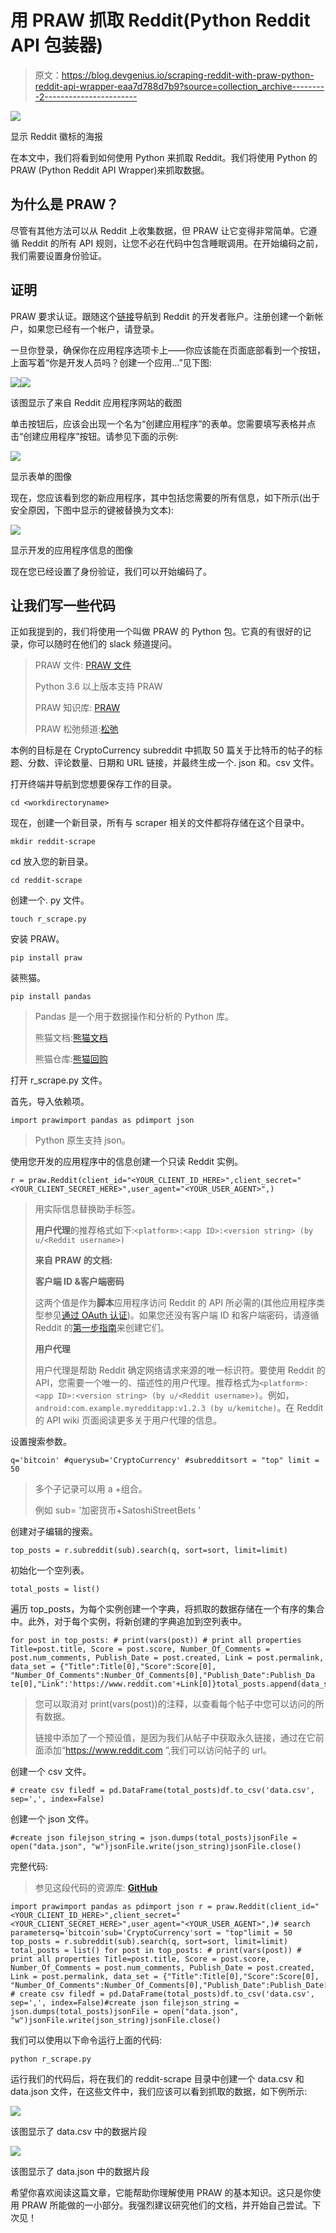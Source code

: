 # 用 PRAW 抓取 Reddit(Python Reddit API 包装器)

> 原文：<https://blog.devgenius.io/scraping-reddit-with-praw-python-reddit-api-wrapper-eaa7d788d7b9?source=collection_archive---------2----------------------->

![](img/3856ff2f5e7111bb0f744d638795d10f.png)

显示 Reddit 徽标的海报

在本文中，我们将看到如何使用 Python 来抓取 Reddit。我们将使用 Python 的 PRAW (Python Reddit API Wrapper)来抓取数据。

## 为什么是 PRAW？

尽管有其他方法可以从 Reddit 上收集数据，但 PRAW 让它变得非常简单。它遵循 Reddit 的所有 API 规则，让您不必在代码中包含睡眠调用。在开始编码之前，我们需要设置身份验证。

## 证明

PRAW 要求认证。跟随这个[链接](https://old.reddit.com/prefs/apps)导航到 Reddit 的开发者账户。注册创建一个新帐户，如果您已经有一个帐户，请登录。

一旦你登录，确保你在应用程序选项卡上——你应该能在页面底部看到一个按钮，上面写着“你是开发人员吗？创建一个应用…”见下图:

![](img/47c98dd427d85a5b25143765b21a3f4c.png)![](img/be6647ae96593ae86a57c352236d248a.png)

该图显示了来自 Reddit 应用程序网站的截图

单击按钮后，应该会出现一个名为“创建应用程序”的表单。您需要填写表格并点击“创建应用程序”按钮。请参见下面的示例:

![](img/403831c01c8f334dbbe95ee1b1eb163a.png)

显示表单的图像

现在，您应该看到您的新应用程序，其中包括您需要的所有信息，如下所示(出于安全原因，下图中显示的键被替换为文本):

![](img/f02bc40a962509202094862eb3b37810.png)

显示开发的应用程序信息的图像

现在您已经设置了身份验证，我们可以开始编码了。

## 让我们写一些代码

正如我提到的，我们将使用一个叫做 PRAW 的 Python 包。它真的有很好的记录，你可以随时在他们的 slack 频道提问。

> PRAW 文件: [PRAW 文件](https://praw.readthedocs.io/en/stable/)
> 
> Python 3.6 以上版本支持 PRAW
> 
> PRAW 知识库: [PRAW](https://github.com/praw-dev/praw)
> 
> PRAW 松弛频道:[松弛](https://join.slack.com/t/praw/shared_invite/zt-c4ggb0ap-7Q19mb2QEKbyvRLWDVZ5VA)

本例的目标是在 CryptoCurrency subreddit 中抓取 50 篇关于比特币的帖子的标题、分数、评论数量、日期和 URL 链接，并最终生成一个. json 和。csv 文件。

打开终端并导航到您想要保存工作的目录。

```
cd <workdirectoryname>
```

现在，创建一个新目录，所有与 scraper 相关的文件都将存储在这个目录中。

```
mkdir reddit-scrape
```

cd 放入您的新目录。

```
cd reddit-scrape
```

创建一个. py 文件。

```
touch r_scrape.py
```

安装 PRAW。

```
pip install praw
```

装熊猫。

```
pip install pandas
```

> Pandas 是一个用于数据操作和分析的 Python 库。
> 
> 熊猫文档:[熊猫文档](https://pandas.pydata.org/docs/getting_started/index.html)
> 
> 熊猫仓库:[熊猫回购](https://github.com/pandas-dev/pandas)

打开 r_scrape.py 文件。

首先，导入依赖项。

```
import prawimport pandas as pdimport json
```

> Python 原生支持 json。

使用您开发的应用程序中的信息创建一个只读 Reddit 实例。

```
r = praw.Reddit(client_id="<YOUR_CLIENT_ID_HERE>",client_secret="<YOUR_CLIENT_SECRET_HERE>",user_agent="<YOUR_USER_AGENT>",)
```

> 用实际信息替换助手标签。
> 
> **用户代理**的推荐格式如下:`<platform>:<app ID>:<version string> (by u/<Reddit username>)`
> 
> **来自 PRAW 的文档:**
> 
> **客户端 ID &客户端密码**
> 
> 这两个值是作为**脚本**应用程序访问 Reddit 的 API 所必需的(其他应用程序类型参见[通过 OAuth 认证](https://praw.readthedocs.io/en/latest/getting_started/authentication.html#oauth))。如果您还没有客户端 ID 和客户端密码，请遵循 Reddit 的[第一步指南](https://github.com/reddit/reddit/wiki/OAuth2-Quick-Start-Example#first-steps)来创建它们。
> 
> **用户代理**
> 
> 用户代理是帮助 Reddit 确定网络请求来源的唯一标识符。要使用 Reddit 的 API，您需要一个唯一的、描述性的用户代理。推荐格式为`<platform>:<app ID>:<version string> (by u/<Reddit username>)`。例如，`android:com.example.myredditapp:v1.2.3 (by u/kemitche)`。在 Reddit 的 API wiki 页面阅读更多关于用户代理的信息。

设置搜索参数。

```
q='bitcoin' #querysub='CryptoCurrency' #subredditsort = "top" limit = 50
```

> 多个子记录可以用 a +组合。
> 
> 例如 sub= '加密货币+SatoshiStreetBets '

创建对子编辑的搜索。

```
top_posts = r.subreddit(sub).search(q, sort=sort, limit=limit)
```

初始化一个空列表。

```
total_posts = list()
```

遍历 top_posts，为每个实例创建一个字典，将抓取的数据存储在一个有序的集合中。此外，对于每个实例，将新创建的字典追加到空列表中。

```
for post in top_posts: # print(vars(post)) # print all properties Title=post.title, Score = post.score, Number_Of_Comments = post.num_comments, Publish_Date = post.created, Link = post.permalink, data_set = {"Title":Title[0],"Score":Score[0],   "Number_Of_Comments":Number_Of_Comments[0],"Publish_Date":Publish_Da te[0],"Link":'https://www.reddit.com'+Link[0]}total_posts.append(data_set)
```

> 您可以取消对 print(vars(post))的注释，以查看每个帖子中您可以访问的所有数据。
> 
> 链接中添加了一个预设值，是因为我们从帖子中获取永久链接，通过在它前面添加“https://www.reddit.com ”,我们可以访问帖子的 url。

创建一个 csv 文件。

```
# create csv filedf = pd.DataFrame(total_posts)df.to_csv('data.csv', sep=',', index=False)
```

创建一个 json 文件。

```
#create json filejson_string = json.dumps(total_posts)jsonFile = open("data.json", "w")jsonFile.write(json_string)jsonFile.close()
```

完整代码:

> 参见这段代码的资源库: [**GitHub**](https://github.com/Julio-M/reddit-scrape)

```
import prawimport pandas as pdimport json r = praw.Reddit(client_id="<YOUR_CLIENT_ID_HERE>",client_secret="<YOUR_CLIENT_SECRET_HERE>",user_agent="<YOUR_USER_AGENT>",)# search parametersq='bitcoin'sub='CryptoCurrency'sort = "top"limit = 50 top_posts = r.subreddit(sub).search(q, sort=sort, limit=limit) total_posts = list() for post in top_posts: # print(vars(post)) # print all properties Title=post.title, Score = post.score, Number_Of_Comments = post.num_comments, Publish_Date = post.created, Link = post.permalink, data_set = {"Title":Title[0],"Score":Score[0], "Number_Of_Comments":Number_Of_Comments[0],"Publish_Date":Publish_Date[0],"Link":'https://www.reddit.com'+Link[0]}total_posts.append(data_set) # create csv filedf = pd.DataFrame(total_posts)df.to_csv('data.csv', sep=',', index=False)#create json filejson_string = json.dumps(total_posts)jsonFile = open("data.json", "w")jsonFile.write(json_string)jsonFile.close()
```

我们可以使用以下命令运行上面的代码:

```
python r_scrape.py
```

运行我们的代码后，将在我们的 reddit-scrape 目录中创建一个 data.csv 和 data.json 文件，在这些文件中，我们应该可以看到抓取的数据，如下例所示:

![](img/f1ec725f974a43956f9a57af3c49435a.png)

该图显示了 data.csv 中的数据片段

![](img/5f4f562ebad151a62bf47e4370cd5126.png)

该图显示了 data.json 中的数据片段

希望你喜欢阅读这篇文章，它能帮助你理解使用 PRAW 的基本知识。这只是你使用 PRAW 所能做的一小部分。我强烈建议研究他们的文档，并开始自己尝试。下次见！